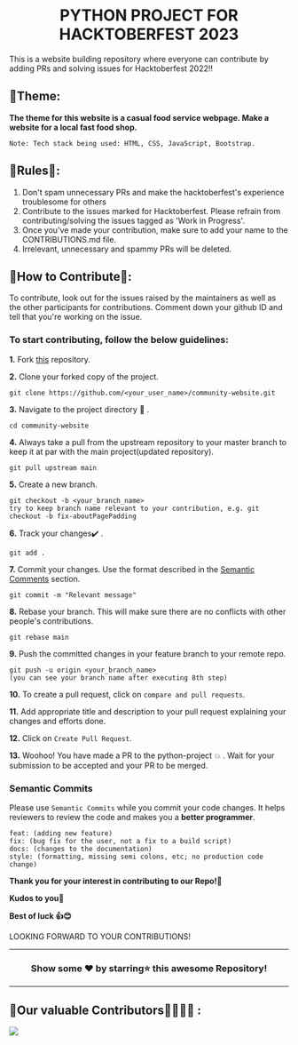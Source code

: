 <h1 align="center">PYTHON PROJECT FOR HACKTOBERFEST 2023</h1>
<p>
This is a website building repository where everyone can contribute by adding PRs and solving issues for Hacktoberfest 2022!!
</p>

## 📌Theme:
<strong>The theme for this website is a casual food service webpage. Make a website for a local fast food shop.</strong>

`Note: Tech stack being used: HTML, CSS, JavaScript, Bootstrap.`

## 📌Rules📜:
1. Don't spam unnecessary PRs and make the hacktoberfest's experience troublesome for others <br>
2. Contribute to the issues marked for Hacktoberfest. Please refrain from contributing/solving the issues tagged as 'Work in Progress'. <br>
3. Once you've made your contribution, make sure to add your name to the CONTRIBUTIONS.md file. <br>
4. Irrelevant, unnecessary and spammy PRs will be deleted.

## 📌How to Contribute📝:

To contribute, look out for the issues raised by the maintainers as well as the other participants for contributions.
Comment down your github ID and tell that you're working on the issue.

### To start contributing, follow the below guidelines: 

**1.**  Fork [this](https://github.com/flyingSaucer87/community-website) repository.

**2.**  Clone your forked copy of the project.

```
git clone https://github.com/<your_user_name>/community-website.git
```

**3.** Navigate to the project directory :file_folder: .

```
cd community-website
```

**4.** Always take a pull from the upstream repository to your master branch to keep it at par with the main project(updated repository).

```
git pull upstream main
```

**5.** Create a new branch.

```
git checkout -b <your_branch_name>
try to keep branch name relevant to your contribution, e.g. git checkout -b fix-aboutPagePadding
```

**6.** Track your changes:heavy_check_mark: .

```
git add . 
```

**7.** Commit your changes. Use the format described in the [Semantic Comments](#semantic-commits) section.

```
git commit -m "Relevant message"
```

**8.** Rebase your branch. This will make sure there are no conflicts with other people's contributions.

```
git rebase main
```

**9.** Push the committed changes in your feature branch to your remote repo.

```
git push -u origin <your_branch_name>
(you can see your branch name after executing 8th step)
```

**10.** To create a pull request, click on `compare and pull requests`.

**11.** Add appropriate title and description to your pull request explaining your changes and efforts done.

**12.** Click on `Create Pull Request`.


**13.** Woohoo! You have made a PR to the python-project :boom: . Wait for your submission to be accepted and your PR to be merged.

### Semantic Commits

Please use `Semantic Commits` while you commit your code changes. It helps reviewers to review the code and makes you a **better programmer**.

```feat: (new feature for the user, not a new feature for build script)
feat: (adding new feature)
fix: (bug fix for the user, not a fix to a build script)
docs: (changes to the documentation)
style: (formatting, missing semi colons, etc; no production code change)
```

**Thank you for your interest in contributing to our Repo!🏼**

**Kudos to you🎈**

**Best of luck 👍😊**


LOOKING FORWARD TO YOUR CONTRIBUTIONS!

<hr>

<div align="center">

### Show some ❤️ by starring⭐ this awesome Repository!

</div>

<hr>

## 📌Our valuable Contributors👩‍💻👨‍💻 :
<a href="https://github.com/flyingSaucer87/python-project/graphs/contributors">
  <img src="https://contributors-img.web.app/image?repo=flyingSaucer87/python-project" />
</a>
